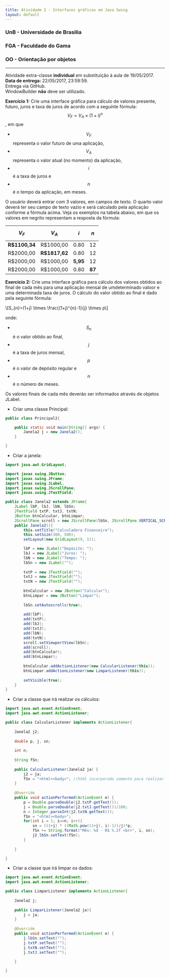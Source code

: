 ```yaml
---
title: Atividade 2 - Interfaces gráficas em Java Swing
layout: default
---
```


### UnB - Universidade de Brasilia
### FGA - Faculdade do Gama
### OO - Orientação por objetos
------

Atividade extra-classe **individual** em substituição à aula de 19/05/2017.  
**Data de entrega:** 22/05/2017, 23:59:59.  
Entrega via GitHub.  
WindowBuilder **não** deve ser utilizado. 


**Exercício 1:** Crie uma interface gráfica para cálculo de valores presente, futuro, juros e taxa de juros de acordo com a seguinte fórmula: 
$$V_{F} = V_{A} \times (1 + i)^{n}$$, em que 
* $$V_{F}$$ representa o valor futuro de uma aplicação,
* $$V_{A}$$ representa o valor atual (no momento) da aplicação, 
* $$i$$ é a taxa de juros e 
* $$n$$ é o tempo da aplicação, em meses.

O usuário deverá entrar com 3 valores, em campos de texto. O quarto valor deverá ter seu campo de texto vazio e será calculado pela aplicação conforme a fórmula acima. Veja os exemplos na tabela abaixo, em que os valores em negrito representam a resposta da fórmula:

|$$V_{F}$$    |$$V_{A}$$    |$$i$$     |$$n$$     |
|:-----------:|:-----------:|:--------:|:--------:|
|**R$1100,34**|R$1000,00    |0.80      |12        |
|R$2000,00    |**R$1817,62**|0.80      |12        |
|R$2000,00    |  R$1000,00  |**5,95**  |12        |
|R$2000,00    |  R$1000,00  |0.80      |**87**    |




**Exercício 2:** Crie uma interface gráfica para cálculo dos valores obtidos ao final de cada mês para uma aplicação mensal de umdeterminado valoor e uma determinada taxa de juros. O cálculo do valor obtido ao final é dado pela seguinte fórmula: 

\\[S_{n}=(1+j) \times \frac{(1+j)^{n}-1}{j} \times p\\]


onde: 

* $$S_{n}$$ é o valor obtido ao final, 
* $$j$$ é a taxa de juros mensal, 
* $$p$$ é o valor de depósito regular e 
* $$n$$ é o número de meses.


Os valores finais de cada mês deverão ser informados através de objetos JLabel. 

* Criar uma classe Principal:

```java
public class Principal2{

	public static void main(String[] args) {
		Janela2 j = new Janela2();
	}

}
```

* Criar a janela:

```java
import java.awt.GridLayout;

import javax.swing.JButton;
import javax.swing.JFrame;
import javax.swing.JLabel;
import javax.swing.JScrollPane;
import javax.swing.JTextField;

public class Janela2 extends JFrame{
	JLabel lbP, lbJ, lbN, lbSn;
	JTextField txtP, txtJ, txtN;
	JButton btnCalcular, btnLimpar;
	JScrollPane scroll = new JScrollPane(lbSn, JScrollPane.VERTICAL_SCROLLBAR_AS_NEEDED, JScrollPane.HORIZONTAL_SCROLLBAR_NEVER);
	public Janela2(){
		this.setTitle("Calculadora Financeira");
		this.setSize(300, 500);
		setLayout(new GridLayout(9, 1));

		lbP = new JLabel("Depósito: ");
		lbJ = new JLabel("Juros: ");
		lbN = new JLabel("Tempo: ");
		lbSn = new JLabel("");
				
		txtP = new JTextField("");
		txtJ = new JTextField("");
		txtN = new JTextField("");
		
		btnCalcular = new JButton("Calcular");
		btnLimpar = new JButton("Limpar");
		
		lbSn.setAutoscrolls(true);
		
		add(lbP);
		add(txtP);
		add(lbJ);
		add(txtJ);
		add(lbN);
		add(txtN);
		scroll.setViewportView(lbSn);
		add(scroll);
		add(btnCalcular);
		add(btnLimpar);
		
		btnCalcular.addActionListener(new CalcularListener(this));
		btnLimpar.addActionListener(new LimparListener(this));
		
		setVisible(true);
	}
}

```


* Criar a classe que irá realizar os cálculos:

```java
import java.awt.event.ActionEvent;
import java.awt.event.ActionListener;

public class CalcularListener implements ActionListener{
	
	Janela2 j2;
	
	double p, j, sn;
	
	int n;
	
	String fSn;
	
	public CalcularListener(Janela2 ja) {
		j2 = ja;
		fSn = "<html><body>"; //html incorporado somente para realizar a quebra de linha
	}
	
	@Override
	public void actionPerformed(ActionEvent e) {
		p = Double.parseDouble(j2.txtP.getText());
		j = Double.parseDouble(j2.txtJ.getText())/100;
		n = Integer.parseInt(j2.txtN.getText());
		fSn = "<html><body>";
		for(int i = 1; i<=n; i++){
			sn = ((1+j) * ((Math.pow((1+j), i)-1))/j)*p;
			fSn += String.format("Mês: %d - R$ %.2f <br>", i, sn);
			j2.lbSn.setText(fSn);
		}
		
	}

}

```

* Criar a classe que irá limpar os dados:

```java
import java.awt.event.ActionEvent;
import java.awt.event.ActionListener;

public class LimparListener implements ActionListener{
	
	Janela2 j;
	
	public LimparListener(Janela2 ja){
		j = ja;
	}
	
	@Override
	public void actionPerformed(ActionEvent e) {
		j.lbSn.setText("");
		j.txtP.setText("");
		j.txtN.setText("");
		j.txtJ.setText("");
		
	}

}

```
